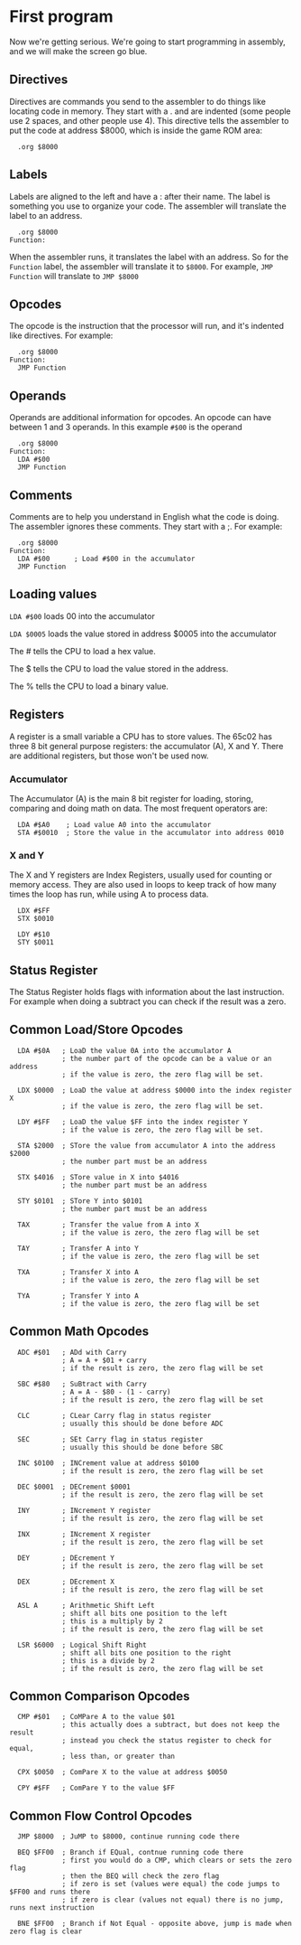 # First program

Now we're getting serious. We're going to start programming in assembly, and we will make the screen go blue.

## Directives

Directives are commands you send to the assembler to do things like locating code in memory. They start with a . and are indented (some people use 2 spaces, and other people use 4). This directive tells the assembler to put the code at address $8000, which is inside the game ROM area:

`  .org $8000`

## Labels

Labels are aligned to the left and have a : after their name. The label is something you use to organize your code. The assembler will translate the label to an address.

```
  .org $8000
Function:
```

When the assembler runs, it translates the label with an address. So for the `Function` label, the assembler will translate it to `$8000`. For example, `JMP Function` will translate to `JMP $8000`

## Opcodes

The opcode is the instruction that the processor will run, and it's indented like directives. For example:
```
  .org $8000
Function:
  JMP Function
```

## Operands

Operands are additional information for opcodes. An opcode can have between 1 and 3 operands. In this example `#$00` is the operand

```
  .org $8000
Function:
  LDA #$00
  JMP Function
```

## Comments

Comments are to help you understand in English what the code is doing. The assembler ignores these comments. They start with a ;. For example:

```
  .org $8000
Function:
  LDA #$00      ; Load #$00 in the accumulator
  JMP Function
```

## Loading values

`LDA #$00` loads 00 into the accumulator

`LDA $0005` loads the value stored in address $0005 into the accumulator

The # tells the CPU to load a hex value.

The $ tells the CPU to load the value stored in the address.

The % tells the CPU to load a binary value.

## Registers

A register is a small variable a CPU has to store values. The 65c02 has three 8 bit general purpose registers: the accumulator (A), X and Y. There are additional registers, but those won't be used now.

### Accumulator

The Accumulator (A) is the main 8 bit register for loading, storing, comparing and doing math on data. The most frequent operators are:

```
  LDA #$A0    ; Load value A0 into the accumulator
  STA #$0010  ; Store the value in the accumulator into address 0010
```

### X and Y

The X and Y registers are Index Registers, usually used for counting or memory access. They are also used in loops to keep track of how many times the loop has run, while using A to process data.

```
  LDX #$FF
  STX $0010
  
  LDY #$10
  STY $0011
```

## Status Register

The Status Register holds flags with information about the last instruction. For example when doing a subtract you can check if the result was a zero.

## Common Load/Store Opcodes

```
  LDA #$0A   ; LoaD the value 0A into the accumulator A
             ; the number part of the opcode can be a value or an address
             ; if the value is zero, the zero flag will be set.

  LDX $0000  ; LoaD the value at address $0000 into the index register X
             ; if the value is zero, the zero flag will be set.

  LDY #$FF   ; LoaD the value $FF into the index register Y
             ; if the value is zero, the zero flag will be set.

  STA $2000  ; STore the value from accumulator A into the address $2000
             ; the number part must be an address

  STX $4016  ; STore value in X into $4016
             ; the number part must be an address

  STY $0101  ; STore Y into $0101
             ; the number part must be an address

  TAX        ; Transfer the value from A into X
             ; if the value is zero, the zero flag will be set

  TAY        ; Transfer A into Y
             ; if the value is zero, the zero flag will be set

  TXA        ; Transfer X into A
             ; if the value is zero, the zero flag will be set

  TYA        ; Transfer Y into A
             ; if the value is zero, the zero flag will be set
```

## Common Math Opcodes

```
  ADC #$01   ; ADd with Carry
             ; A = A + $01 + carry
             ; if the result is zero, the zero flag will be set

  SBC #$80   ; SuBtract with Carry
             ; A = A - $80 - (1 - carry)
             ; if the result is zero, the zero flag will be set

  CLC        ; CLear Carry flag in status register
             ; usually this should be done before ADC

  SEC        ; SEt Carry flag in status register
             ; usually this should be done before SBC

  INC $0100  ; INCrement value at address $0100
             ; if the result is zero, the zero flag will be set

  DEC $0001  ; DECrement $0001
             ; if the result is zero, the zero flag will be set

  INY        ; INcrement Y register
             ; if the result is zero, the zero flag will be set

  INX        ; INcrement X register
             ; if the result is zero, the zero flag will be set

  DEY        ; DEcrement Y
             ; if the result is zero, the zero flag will be set

  DEX        ; DEcrement X
             ; if the result is zero, the zero flag will be set

  ASL A      ; Arithmetic Shift Left
             ; shift all bits one position to the left
             ; this is a multiply by 2
             ; if the result is zero, the zero flag will be set

  LSR $6000  ; Logical Shift Right
             ; shift all bits one position to the right
             ; this is a divide by 2
             ; if the result is zero, the zero flag will be set
```

## Common Comparison Opcodes

```
  CMP #$01   ; CoMPare A to the value $01
             ; this actually does a subtract, but does not keep the result
             ; instead you check the status register to check for equal,
             ; less than, or greater than

  CPX $0050  ; ComPare X to the value at address $0050

  CPY #$FF   ; ComPare Y to the value $FF
```

## Common Flow Control Opcodes

```
  JMP $8000  ; JuMP to $8000, continue running code there

  BEQ $FF00  ; Branch if EQual, contnue running code there
             ; first you would do a CMP, which clears or sets the zero flag
             ; then the BEQ will check the zero flag
             ; if zero is set (values were equal) the code jumps to $FF00 and runs there
             ; if zero is clear (values not equal) there is no jump, runs next instruction

  BNE $FF00  ; Branch if Not Equal - opposite above, jump is made when zero flag is clear
```
